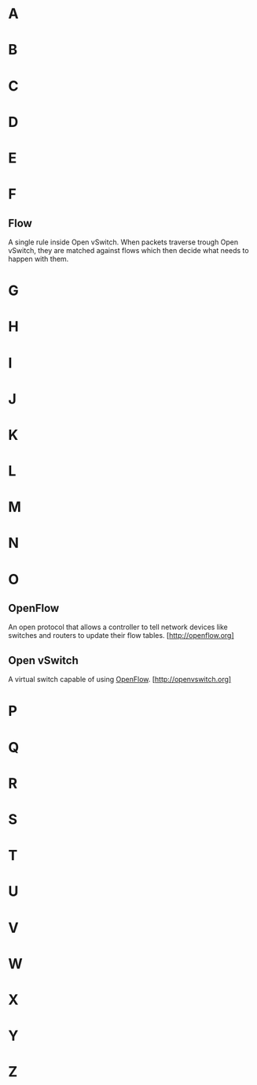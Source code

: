 # A

# B

# C

# D

# E

# F

## Flow

A single rule inside Open vSwitch. When packets traverse trough Open vSwitch, they are matched against flows which then decide what needs to happen with them.

# G

# H

# I

# J

# K

# L

# M

# N

# O

## OpenFlow

An open protocol that allows a controller to tell network devices like switches and routers to update their flow tables. [http://openflow.org]

## Open vSwitch

A virtual switch capable of using [OpenFlow](#openflow). [http://openvswitch.org]

# P

# Q

# R

# S

# T

# U

# V

# W

# X

# Y

# Z
